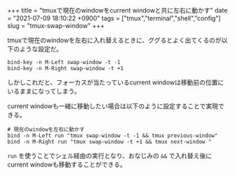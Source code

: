 +++
title = "tmuxで現在のwindowをcurrent windowと共に左右に動かす"
date = "2021-07-09 18:10:22 +0900"
tags = ["tmux","terminal","shell","config"]
slug = "tmux-swap-window"
+++


tmuxで現在のwindowを左右に入れ替えるときに、ググるとよく出てくるのが以下のような設定だ。

```
bind-key -n M-Left swap-window -t -1
bind-key -n M-Right swap-window -t +1
```

しかしこれだと、フォーカスが当たっているcurrent windowは移動前の位置にいるままになってしまう。

current windowも一緒に移動したい場合は以下のように設定することで実現できる。

<!--more-->

```
# 現在のwindowを左右に動かす
bind -n M-Left run "tmux swap-window -t -1 && tmux previous-window"
bind -n M-Right run "tmux swap-window -t +1 && tmux next-window "
```


`run` を使うことでシェル経由の実行となり、おなじみの `&&` で入れ替え後にcurrent windowも移動することができる。

